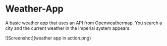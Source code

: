 # Weather-App
A basic weather app that uses an API from Openweathermap.
You search a city and the current weather in the imperial system appears.

![Screenshot](weather app in action.png)

